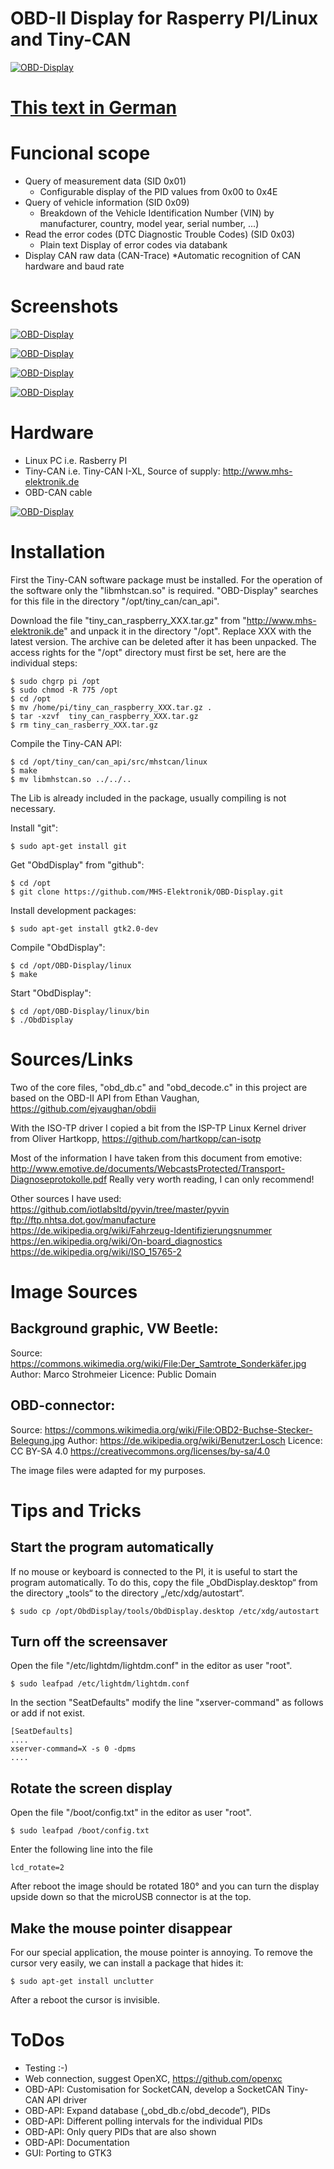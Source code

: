 # OBD-II Display for Rasperry PI/Linux and Tiny-CAN

[![OBD-Display](https://github.com/MHS-Elektronik/OBD-Display/blob/master/doku/obd_display.jpg)](https://github.com/MHS-Elektronik/OBD-Display/blob/master/doku/obd_Display.jpg)

# [This text in German](https://github.com/MHS-Elektronik/OBD-Display/blob/master/README_DE.md "Diesen Text auf Deutsch anzeigen")

# Funcional scope

* Query of measurement data (SID 0x01)
  * Configurable display of the PID values from 0x00 to 0x4E
* Query of vehicle information (SID 0x09)
  * Breakdown of the Vehicle Identification Number (VIN) by manufacturer, country, model year, serial number, ...)
* Read the error codes (DTC Diagnostic Trouble Codes) (SID 0x03)
  * Plain text Display of error codes via databank
* Display CAN raw data (CAN-Trace)
*Automatic recognition of CAN hardware and baud rate

# Screenshots

[![OBD-Display](https://github.com/MHS-Elektronik/OBD-Display/blob/master/doku/obd_start.png)](https://github.com/MHS-Elektronik/OBD-Display/blob/master/doku/obd_start.png)

[![OBD-Display](https://github.com/MHS-Elektronik/OBD-Display/blob/master/doku/obd_pid_select.jpg)](https://github.com/MHS-Elektronik/OBD-Display/blob/master/doku/obd_pid_select.jpg)

[![OBD-Display](https://github.com/MHS-Elektronik/OBD-Display/blob/master/doku/obd_list_view.jpg)](https://github.com/MHS-Elektronik/OBD-Display/blob/master/doku/obd_list_view.jpg)

[![OBD-Display](https://github.com/MHS-Elektronik/OBD-Display/blob/master/doku/obd_error_codes.jpg)](https://github.com/MHS-Elektronik/OBD-Display/blob/master/doku/obd_error_codes.jpg)


# Hardware
* Linux PC i.e. Rasberry PI
* Tiny-CAN i.e. Tiny-CAN I-XL, Source of supply: http://www.mhs-elektronik.de
* OBD-CAN cable

[![OBD-Display](https://github.com/MHS-Elektronik/OBD-Display/blob/master/doku/obd2_cable.jpg)](https://github.com/MHS-Elektronik/OBD-Display/blob/master/doku/obd2_cable.jpg)

# Installation

First the Tiny-CAN software package must be installed. For the operation of the software only the "libmhstcan.so" is required. "OBD-Display" searches for this file in the directory "/opt/tiny_can/can_api". 

Download the file "tiny_can_raspberry_XXX.tar.gz" from "http://www.mhs-elektronik.de" and unpack it in the directory "/opt". Replace XXX with the latest version. The archive can be deleted after it has been unpacked. The access rights for the "/opt" directory must first be set, here are the individual steps:

    $ sudo chgrp pi /opt
    $ sudo chmod -R 775 /opt
    $ cd /opt
    $ mv /home/pi/tiny_can_raspberry_XXX.tar.gz .
    $ tar -xzvf  tiny_can_raspberry_XXX.tar.gz
    $ rm tiny_can_rasberry_XXX.tar.gz

Compile the Tiny-CAN API:
 
    $ cd /opt/tiny_can/can_api/src/mhstcan/linux
    $ make
    $ mv libmhstcan.so ../../..
    
The Lib is already included in the package, usually compiling is not necessary.

Install "git":

    $ sudo apt-get install git

Get "ObdDisplay" from "github":

    $ cd /opt
    $ git clone https://github.com/MHS-Elektronik/OBD-Display.git

Install development packages:

    $ sudo apt-get install gtk2.0-dev

Compile "ObdDisplay":

    $ cd /opt/OBD-Display/linux
    $ make

Start "ObdDisplay":

    $ cd /opt/OBD-Display/linux/bin
    $ ./ObdDisplay


# Sources/Links
Two of the core files, "obd_db.c" and "obd_decode.c" in this project are based on the OBD-II API from Ethan Vaughan, https://github.com/ejvaughan/obdii

With the ISO-TP driver I copied a bit from the ISP-TP Linux Kernel driver from Oliver Hartkopp, https://github.com/hartkopp/can-isotp

Most of the information I have taken from this document from emotive:
http://www.emotive.de/documents/WebcastsProtected/Transport-Diagnoseprotokolle.pdf
Really very worth reading, I can only recommend!

Other sources I have used:  
https://github.com/iotlabsltd/pyvin/tree/master/pyvin  
ftp://ftp.nhtsa.dot.gov/manufacture  
https://de.wikipedia.org/wiki/Fahrzeug-Identifizierungsnummer  
https://en.wikipedia.org/wiki/On-board_diagnostics  
https://de.wikipedia.org/wiki/ISO_15765-2  

 
# Image Sources
## Background graphic, VW Beetle:
Source: https://commons.wikimedia.org/wiki/File:Der_Samtrote_Sonderkäfer.jpg
Author: Marco Strohmeier
Licence: Public Domain

## OBD-connector:
Source: https://commons.wikimedia.org/wiki/File:OBD2-Buchse-Stecker-Belegung.jpg
Author: https://de.wikipedia.org/wiki/Benutzer:Losch
Licence: CC BY-SA 4.0  https://creativecommons.org/licenses/by-sa/4.0

The image files were adapted for my purposes.

# Tips and Tricks
## Start the program automatically
If no mouse or keyboard is connected to the PI, it is useful to start the program automatically. To do this, copy the file „ObdDisplay.desktop“ from the directory „tools“ to the directory „/etc/xdg/autostart“.

    $ sudo cp /opt/ObdDisplay/tools/ObdDisplay.desktop /etc/xdg/autostart

## Turn off the screensaver
Open the file "/etc/lightdm/lightdm.conf" in the editor as user "root".

    $ sudo leafpad /etc/lightdm/lightdm.conf
    
In the section "SeatDefaults" modify the line "xserver-command" as follows or add if not exist.

    [SeatDefaults]
    ....
    xserver-command=X -s 0 -dpms
    ....

## Rotate the screen display
Open the file "/boot/config.txt" in the editor as user "root".

    $ sudo leafpad /boot/config.txt
    
Enter the following line into the file

    lcd_rotate=2
    
After reboot the image should be rotated 180° and you can turn the display upside down so that the microUSB connector is at the top. 

## Make the mouse pointer disappear
For our special application, the mouse pointer is annoying. To remove the cursor very easily, we can install a package that hides it:

    $ sudo apt-get install unclutter
    
After a reboot the cursor is invisible.


# ToDos
* Testing :-)
* Web connection, suggest OpenXC, https://github.com/openxc
* OBD-API: Customisation for SocketCAN, develop a SocketCAN Tiny-CAN API driver
* OBD-API: Expand database („obd_db.c/obd_decode“), PIDs
* OBD-API: Different polling intervals for the individual PIDs
* OBD-API: Only query PIDs that are also shown
* OBD-API: Documentation
* GUI: Porting to GTK3













